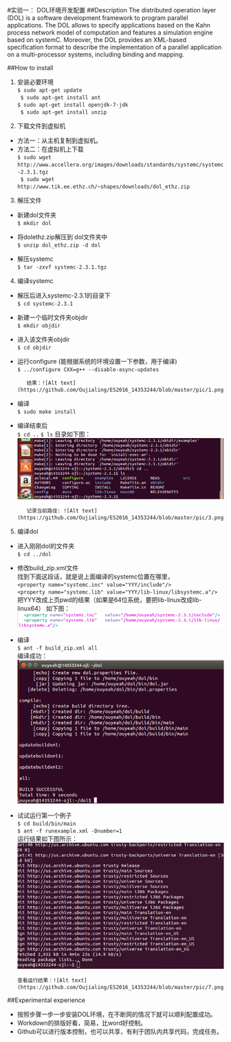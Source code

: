 #实验一： DOL环境开发配置
##Description
The distributed operation layer (DOL) is a software development framework to program parallel applications. The DOL allows to specify applications based on the Kahn process network model of computation and features a simulation engine based on systemC. Moreover, the DOL provides an XML-based specification format to describe the implementation of a parallel application on a multi-processor systems, including binding and mapping.

##How to install
1. 安装必要环境  
`$ sudo apt-get update`  
` $ sudo apt-get install ant`  
`$ sudo apt-get install openjdk-7-jdk`  
` $ sudo apt-get install unzip`  

2. 下载文件到虚拟机  
 - 方法一：从主机复制到虚拟机。
 - 方法二：在虚拟机上下载  
 `$ sudo wget http://www.accellera.org/images/downloads/standards/systemc/systemc-2.3.1.tgz`  
` $ sudo wget http://www.tik.ee.ethz.ch/~shapes/downloads/dol_ethz.zip`

3. 解压文件
 - 新建dol文件夹  
  `$ mkdir dol`

 - 将dolethz.zip解压到 dol文件夹中  
  `$ unzip dol_ethz.zip -d dol`

 - 解压systemc  
  `$ tar -zxvf systemc-2.3.1.tgz`

4. 编译systemc  
 - 解压后进入systemc-2.3.1的目录下  
  `$ cd systemc-2.3.1`
 
 - 新建一个临时文件夹objdir  
 `$ mkdir objdir`

 - 进入该文件夹objdir  
 `$ cd objdir`

 - 运行configure (能根据系统的环境设置一下参数，用于编译)  
 `$ ../configure CXX=g++ --disable-async-updates`

          结果：![Alt text](https://github.com/Oujialing/ES2016_14353244/blob/master/pic/1.png)


          
 - 编译  
 `$ sudo make install`

 - 编译结束后  
`$ cd ..`
  `$ ls`
目录如下图：![Alt text](https://github.com/Oujialing/ES2016_14353244/blob/master/pic/2.png)


          记录当前路径: ![Alt text](https://github.com/Oujialing/ES2016_14353244/blob/master/pic/3.png)




5. 编译dol  
 - 进入刚刚dol的文件夹  
`$ cd ../dol`
 - 修改build_zip.xml文件  
找到下面这段话，就是说上面编译的systemc位置在哪里，  
`<property name="systemc.inc" value="YYY/include"/>`  
`<property name="systemc.lib" value="YYY/lib-linux/libsystemc.a"/>`
把YYY改成上页pwd的结果（如果是64位系统，要把lib-linux改成lib-linux64）
如下图：![Alt text](https://github.com/Oujialing/ES2016_14353244/blob/master/pic/4.png)

 - 编译  
`$ ant -f build_zip.xml all`  
编译成功：![Alt text](https://github.com/Oujialing/ES2016_14353244/blob/master/pic/5.png)

 - 试试运行第一个例子  
`$ cd build/bin/main`  
`$ ant -f runexample.xml -Dnumber=1`  
运行结果如下图所示：![Alt text](https://github.com/Oujialing/ES2016_14353244/blob/master/pic/6.png)

       查看运行结果：![Alt text](https://github.com/Oujialing/ES2016_14353244/blob/master/pic/7.png)

##Experimental experience
 - 按照步骤一步一步安装DOL环境，在不断网的情况下就可以顺利配置成功。
 - Workdown的排版好看，简易，比word好控制。
 - Github可以进行版本控制，也可以共享，有利于团队内共享代码，完成任务。

